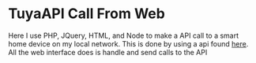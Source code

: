 # TuyaAPI Call From Web

Here I use PHP, JQuery, HTML, and Node to make a API call to a 
smart home device on my local network. This is done by using a 
api found [here](https://github.com/codetheweb/tuyapi). All the web interface does is handle and send calls to the API

